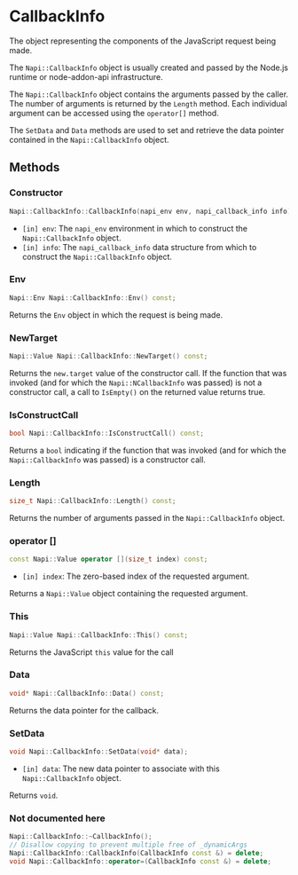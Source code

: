 # CallbackInfo

The object representing the components of the JavaScript request being made.

The `Napi::CallbackInfo` object is usually created and passed by the Node.js runtime or node-addon-api infrastructure.

The `Napi::CallbackInfo` object contains the arguments passed by the caller. The number of arguments is returned by the `Length` method. Each individual argument can be accessed using the `operator[]` method.

The `SetData` and `Data` methods are used to set and retrieve the data pointer contained in the `Napi::CallbackInfo` object.

## Methods

### Constructor

```cpp
Napi::CallbackInfo::CallbackInfo(napi_env env, napi_callback_info info);
```

- `[in] env`: The `napi_env` environment in which to construct the `Napi::CallbackInfo` object.
- `[in] info`: The `napi_callback_info` data structure from which to construct the `Napi::CallbackInfo` object.

### Env

```cpp
Napi::Env Napi::CallbackInfo::Env() const;
```

Returns the `Env` object in which the request is being made.

### NewTarget

```cpp
Napi::Value Napi::CallbackInfo::NewTarget() const;
```

Returns the `new.target` value of the constructor call. If the function that was invoked (and for which the `Napi::NCallbackInfo` was passed) is not a constructor call, a call to `IsEmpty()` on the returned value returns true.

### IsConstructCall

```cpp
bool Napi::CallbackInfo::IsConstructCall() const;
```

Returns a `bool` indicating if the function that was invoked (and for which the `Napi::CallbackInfo` was passed) is a constructor call.

### Length

```cpp
size_t Napi::CallbackInfo::Length() const;
```

Returns the number of arguments passed in the `Napi::CallbackInfo` object.

### operator []

```cpp
const Napi::Value operator [](size_t index) const;
```

- `[in] index`: The zero-based index of the requested argument.

Returns a `Napi::Value` object containing the requested argument.

### This

```cpp
Napi::Value Napi::CallbackInfo::This() const;
```

Returns the JavaScript `this` value for the call

### Data

```cpp
void* Napi::CallbackInfo::Data() const;
```

Returns the data pointer for the callback.

### SetData

```cpp
void Napi::CallbackInfo::SetData(void* data);
```

- `[in] data`: The new data pointer to associate with this `Napi::CallbackInfo` object.

Returns `void`.

### Not documented here

```cpp
Napi::CallbackInfo::~CallbackInfo();
// Disallow copying to prevent multiple free of _dynamicArgs
Napi::CallbackInfo::CallbackInfo(CallbackInfo const &) = delete;
void Napi::CallbackInfo::operator=(CallbackInfo const &) = delete;
```
